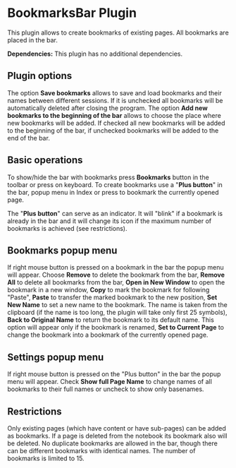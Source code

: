# BookmarksBar Plugin
This plugin allows to create bookmarks of existing pages.
All bookmarks are placed in the bar.

**Dependencies:** This plugin has no additional dependencies.

Plugin options
--------------
The option **Save bookmarks** allows to save and load bookmarks and their names between different sessions. If it is unchecked all bookmarks will be automatically deleted after closing the program.
The option **Add new bookmarks to the beginning of the bar** allows to choose the place where new bookmarks will be added. If checked all new bookmarks will be added to the beginning of the bar, if unchecked bookmarks will be added to the end of the bar. 

Basic operations
----------------
To show/hide the bar with bookmarks press **Bookmarks** button in the toolbar or press **<F4>** on keyboard.
To create bookmarks use a "**Plus button**" in the bar, popup menu in Index or press  **<Alt1>** to bookmark the currently opened page.

The "**Plus button**" can serve as an indicator. It will "blink" if a bookmark is already in the bar and it will change its icon if the maximum number of bookmarks is achieved (see restrictions).

Bookmarks popup menu
--------------------
If right mouse button is pressed on a bookmark in the bar the popup menu will appear.
Choose **Remove** to delete the bookmark from the bar,
**Remove All** to delete all bookmarks from the bar,
**Open in New Window** to open the bookmark in a new window,
**Copy** to mark the bookmark for following "Paste",
**Paste** to transfer the marked bookmark to the new position,
**Set New Name** to set a new name to the bookmark. The name is taken from the clipboard (if the name is too long, the plugin will take only first 25 symbols),
**Back to Original Name** to return the bookmark to its default name. This option will appear only if the bookmark is renamed,
**Set to Current Page** to change the bookmark into a bookmark of the currently opened page.

Settings popup menu
-------------------
If right mouse button is pressed on the "Plus button" in the bar the popup menu will appear.
Check **Show full Page Name** to change names of all bookmarks to their full names or uncheck to show only basenames.

Restrictions
------------
Only existing pages (which have content or have sub-pages) can be added as bookmarks. If a page is deleted from the notebook its bookmark also will be deleted.
No duplicate bookmarks are allowed in the bar, though there can be different bookmarks with identical names.
The number of bookmarks is limited to 15.



